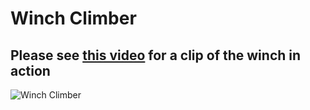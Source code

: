 # Winch Climber
## Please see [this video](https://www.youtube.com/shorts/OYed82jzRtw) for a clip of the winch in action
![Winch Climber](https://github.com/tkiyohar/Currated-Resume-Gallery/blob/main/Robotics%20Systems/Winch%20Climber/Images/Winch%20Climber.jpg)
